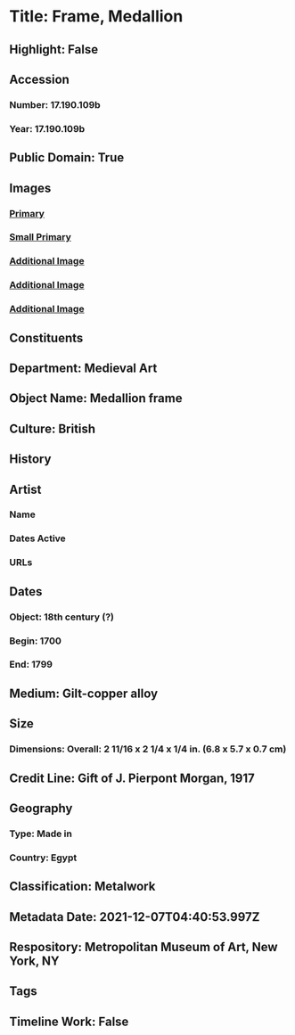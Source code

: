# Title: Frame, Medallion
## Highlight: False
## Accession
### Number: 17.190.109b
### Year: 17.190.109b
## Public Domain: True
## Images
### [Primary](https://images.metmuseum.org/CRDImages/md/original/sf17-190-109bs1.jpg)
### [Small Primary](https://images.metmuseum.org/CRDImages/md/web-large/sf17-190-109bs1.jpg)
### [Additional Image](https://images.metmuseum.org/CRDImages/md/original/sf17-190-109bs2.jpg)
### [Additional Image](https://images.metmuseum.org/CRDImages/md/original/sf17-190-109bs3.jpg)
### [Additional Image](https://images.metmuseum.org/CRDImages/md/original/sf17-190-109bs4.jpg)
## Constituents
## Department: Medieval Art
## Object Name: Medallion frame
## Culture: British
## History
## Artist
### Name
### Dates Active
### URLs
## Dates
### Object: 18th century (?)
### Begin: 1700
### End: 1799
## Medium: Gilt-copper alloy
## Size
### Dimensions: Overall: 2 11/16 x 2 1/4 x 1/4 in. (6.8 x 5.7 x 0.7 cm)
## Credit Line: Gift of J. Pierpont Morgan, 1917
## Geography
### Type: Made in
### Country: Egypt
## Classification: Metalwork
## Metadata Date: 2021-12-07T04:40:53.997Z
## Respository: Metropolitan Museum of Art, New York, NY
## Tags
## Timeline Work: False